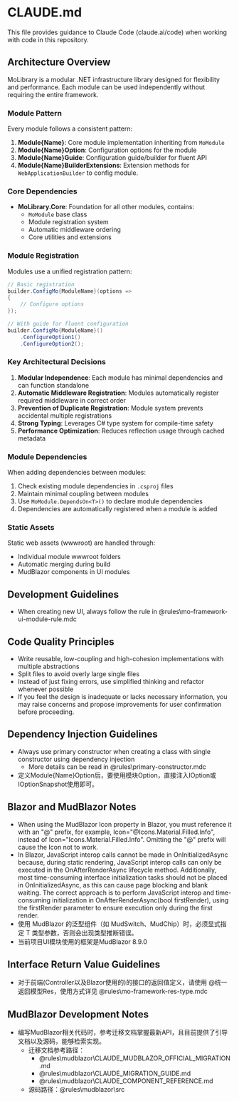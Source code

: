 # CLAUDE.md

This file provides guidance to Claude Code (claude.ai/code) when working with code in this repository.


## Architecture Overview

MoLibrary is a modular .NET infrastructure library designed for flexibility and performance. Each module can be used independently without requiring the entire framework.

### Module Pattern
Every module follows a consistent pattern:
1. **Module{Name}**: Core module implementation inheriting from `MoModule`
2. **Module{Name}Option**: Configuration options for the module
3. **Module{Name}Guide**: Configuration guide/builder for fluent API
4. **Module{Name}BuilderExtensions**: Extension methods for `WebApplicationBuilder` to config module.

### Core Dependencies
- **MoLibrary.Core**: Foundation for all other modules, contains:
  - `MoModule` base class
  - Module registration system
  - Automatic middleware ordering
  - Core utilities and extensions

### Module Registration
Modules use a unified registration pattern:
```csharp
// Basic registration
builder.ConfigMo{ModuleName}(options => 
{
    // Configure options
});

// With guide for fluent configuration
builder.ConfigMo{ModuleName}()
    .ConfigureOption1()
    .ConfigureOption2();
```

### Key Architectural Decisions
1. **Modular Independence**: Each module has minimal dependencies and can function standalone
2. **Automatic Middleware Registration**: Modules automatically register required middleware in correct order
3. **Prevention of Duplicate Registration**: Module system prevents accidental multiple registrations
4. **Strong Typing**: Leverages C# type system for compile-time safety
5. **Performance Optimization**: Reduces reflection usage through cached metadata

### Module Dependencies
When adding dependencies between modules:
1. Check existing module dependencies in `.csproj` files
2. Maintain minimal coupling between modules
3. Use `MoModule.DependsOn<T>()` to declare module dependencies
4. Dependencies are automatically registered when a module is added

### Static Assets
Static web assets (wwwroot) are handled through:
- Individual module wwwroot folders
- Automatic merging during build
- MudBlazor components in UI modules

## Development Guidelines

- When creating new UI, always follow the rule in @rules\mo-framework-ui-module-rule.mdc

## Code Quality Principles
- Write reusable, low-coupling and high-cohesion implementations with multiple abstractions
- Split files to avoid overly large single files
- Instead of just fixing errors, use simplified thinking and refactor whenever possible
- If you feel the design is inadequate or lacks necessary information, you may raise concerns and propose improvements for user confirmation before proceeding.

## Dependency Injection Guidelines
- Always use primary constructor when creating a class with single constructor using dependency injection
  - More details can be read in @rules\primary-constructor.mdc
- 定义Module{Name}Option后，要使用模块Option，直接注入IOption<TModuleOption>或IOptionSnapshot<TModuleOption>使用即可。

## Blazor and MudBlazor Notes
- When using the MudBlazor Icon property in Blazor, you must reference it with an "@" prefix, for example, Icon="@Icons.Material.Filled.Info", instead of Icon="Icons.Material.Filled.Info". Omitting the "@" prefix will cause the Icon not to work.
- In Blazor, JavaScript interop calls cannot be made in OnInitializedAsync because, during static rendering, JavaScript interop calls can only be executed in the OnAfterRenderAsync lifecycle method. Additionally, most time-consuming interface initialization tasks should not be placed in OnInitializedAsync, as this can cause page blocking and blank waiting. The correct approach is to perform JavaScript interop and time-consuming initialization in OnAfterRenderAsync(bool firstRender), using the firstRender parameter to ensure execution only during the first render.
- 使用 MudBlazor 的泛型组件（如 MudSwitch、MudChip）时，必须显式指定 T 类型参数，否则会出现类型推断错误。
- 当前项目UI模块使用的框架是MudBlazor 8.9.0

## Interface Return Value Guidelines
- 对于前端(Controller以及Blazor使用的)的接口的返回值定义，请使用 @统一返回模型Res，使用方式详见 @rules\mo-framework-res-type.mdc 

## MudBlazor Development Notes
- 编写MudBlazor相关代码时，参考迁移文档掌握最新API，且目前提供了引导文档以及源码，能够检索实现。
  - 迁移文档参考路径：
    - @rules\mudblazor\CLAUDE_MUDBLAZOR_OFFICIAL_MIGRATION.md
    - @rules\mudblazor\CLAUDE_MIGRATION_GUIDE.md
    - @rules\mudblazor\CLAUDE_COMPONENT_REFERENCE.md
  - 源码路径：@rules\mudblazor\src